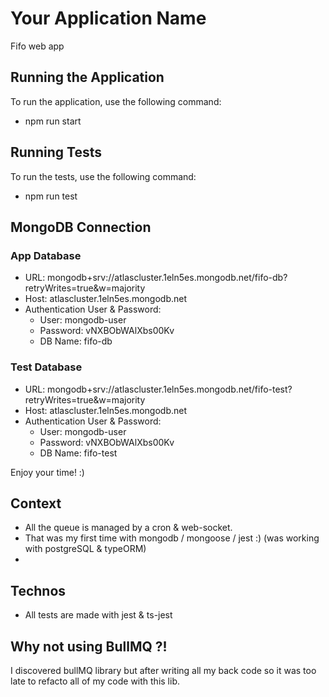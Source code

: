 # Your Application Name
Fifo web app

## Running the Application
To run the application, use the following command:
- npm run start

## Running Tests
To run the tests, use the following command:
- npm run test


## MongoDB Connection
### App Database
- URL: mongodb+srv://atlascluster.1eln5es.mongodb.net/fifo-db?retryWrites=true&w=majority
- Host: atlascluster.1eln5es.mongodb.net
- Authentication User & Password:
  - User: mongodb-user
  - Password: vNXBObWAlXbs00Kv
  - DB Name: fifo-db

### Test Database
- URL: mongodb+srv://atlascluster.1eln5es.mongodb.net/fifo-test?retryWrites=true&w=majority
- Host: atlascluster.1eln5es.mongodb.net
- Authentication User & Password:
  - User: mongodb-user
  - Password: vNXBObWAlXbs00Kv
  - DB Name: fifo-test

Enjoy your time! :)


## Context
- All the queue is managed by a cron & web-socket.
- That was my first time with mongodb / mongoose / jest :) (was working with postgreSQL & typeORM)
- 
## Technos
- All tests are made with jest & ts-jest

## Why not using BullMQ ?!
I discovered bullMQ library but after writing all my back code so it was too late to refacto all of my code with this lib.
